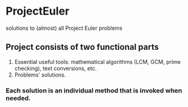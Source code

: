 ﻿# ProjectEuler
solutions to (almost) all Project Euler problems
## Project consists of two functional parts
1. Essential useful tools: mathematical algorithms (LCM, GCM, prime checking), text conversions, etc.
2. Problems' solutions.
### Each solution is an individual method that is invoked when needed.
